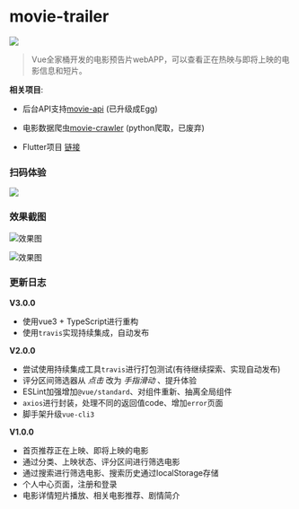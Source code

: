 # movie-trailer 

![](https://travis-ci.com/lhz960904/movie-trailer.svg?branch=master)


> Vue全家桶开发的电影预告片webAPP，可以查看正在热映与即将上映的电影信息和短片。

**相关项目**: 
  - 后台API支持[movie-api](https://github.com/lhz960904/movie-api) (已升级成Egg)

  - 电影数据爬虫[movie-crawler](https://github.com/lhz960904/movie-crawler) (python爬取，已废弃)

  - Flutter项目 [链接](https://github.com/liangxiaobo/flutter-movie-trailer)

### 扫码体验

![](./images/qrcode.png)

### 效果截图

![效果图](./images/effect1.gif)

![效果图](./images/effect2.gif)



### 更新日志

**V3.0.0**

- 使用vue3 + TypeScript进行重构
- 使用`travis`实现持续集成，自动发布

**V2.0.0**

- 尝试使用持续集成工具`travis`进行打包测试(有待继续探索、实现自动发布)
- 评分区间筛选器从 *点击* 改为 *手指滑动* 、提升体验
- ESLint加强增加`@vue/standard`、对组件重新、抽离全局组件
- `axios`进行封装，处理不同的返回值code、增加`error`页面
- 脚手架升级`vue-cli3`

**V1.0.0**

- 首页推荐正在上映、即将上映的电影
- 通过分类、上映状态、评分区间进行筛选电影
- 通过搜索进行筛选电影、搜索历史通过localStorage存储
- 个人中心页面，注册和登录
- 电影详情短片播放、相关电影推荐、剧情简介

